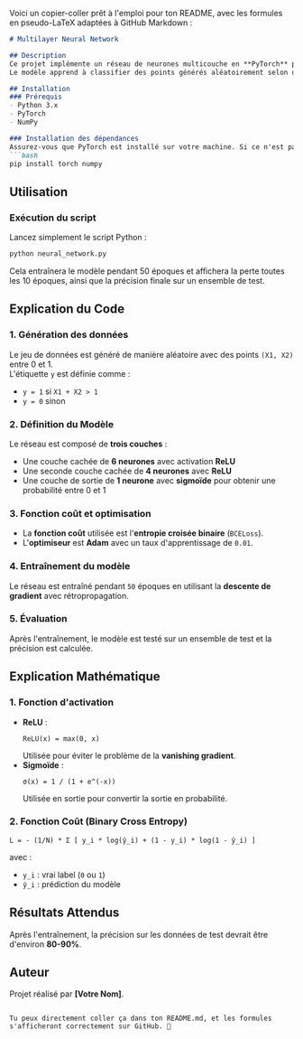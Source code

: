 Voici un copier-coller prêt à l'emploi pour ton README, avec les formules en pseudo-LaTeX adaptées à GitHub Markdown :  

```markdown
# Multilayer Neural Network  

## Description  
Ce projet implémente un réseau de neurones multicouche en **PyTorch** pour une tâche de **classification binaire**.  
Le modèle apprend à classifier des points générés aléatoirement selon une règle simple : la somme des coordonnées doit être supérieure à 1 pour être classée comme 1, sinon 0.  

## Installation  
### Prérequis  
- Python 3.x  
- PyTorch  
- NumPy  

### Installation des dépendances  
Assurez-vous que PyTorch est installé sur votre machine. Si ce n'est pas le cas, installez-le avec :  
```bash
pip install torch numpy
```

## Utilisation  
### Exécution du script  
Lancez simplement le script Python :  
```bash
python neural_network.py
```
Cela entraînera le modèle pendant 50 époques et affichera la perte toutes les 10 époques, ainsi que la précision finale sur un ensemble de test.  

## Explication du Code  
### 1. Génération des données  
Le jeu de données est généré de manière aléatoire avec des points `(X1, X2)` entre 0 et 1.  
L'étiquette `y` est définie comme :  
- `y = 1` si `X1 + X2 > 1`  
- `y = 0` sinon  

### 2. Définition du Modèle  
Le réseau est composé de **trois couches** :  
- Une couche cachée de **6 neurones** avec activation **ReLU**  
- Une seconde couche cachée de **4 neurones** avec **ReLU**  
- Une couche de sortie de **1 neurone** avec **sigmoïde** pour obtenir une probabilité entre 0 et 1  

### 3. Fonction coût et optimisation  
- La **fonction coût** utilisée est l'**entropie croisée binaire** (`BCELoss`).  
- L'**optimiseur** est **Adam** avec un taux d'apprentissage de `0.01`.  

### 4. Entraînement du modèle  
Le réseau est entraîné pendant `50` époques en utilisant la **descente de gradient** avec rétropropagation.  

### 5. Évaluation  
Après l'entraînement, le modèle est testé sur un ensemble de test et la précision est calculée.  

## Explication Mathématique  
### 1. Fonction d'activation  
- **ReLU** :  
  ```
  ReLU(x) = max(0, x)
  ```
  Utilisée pour éviter le problème de la **vanishing gradient**.  
- **Sigmoïde** :  
  ```
  σ(x) = 1 / (1 + e^(-x))
  ```
  Utilisée en sortie pour convertir la sortie en probabilité.  

### 2. Fonction Coût (Binary Cross Entropy)  
```
L = - (1/N) * Σ [ y_i * log(ŷ_i) + (1 - y_i) * log(1 - ŷ_i) ]
```
avec :  
- `y_i` : vrai label (`0` ou `1`)  
- `ŷ_i` : prédiction du modèle  

## Résultats Attendus  
Après l'entraînement, la précision sur les données de test devrait être d'environ **80-90%**.  

## Auteur  
Projet réalisé par **[Votre Nom]**.  
```

Tu peux directement coller ça dans ton README.md, et les formules s'afficheront correctement sur GitHub. 🚀
